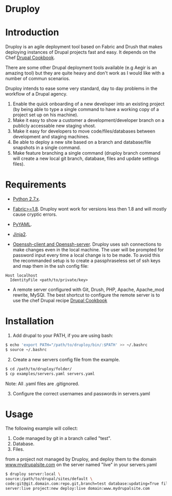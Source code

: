 Druploy
=======

# Introduction #

Druploy is an agile deployment tool based on Fabric and Drush that makes deploying instances of Drupal projects fast and easy.
It depends on the Chef [Drupal Cookbook](https://github.com/willieseabrook/drupal-cookbook).

There are some other Drupal deployment tools available (e.g Aegir is an amazing
tool) but they are quite heavy and don't work as I would like with a number of
commun scenarios.

Druploy intends to ease some very standard, day to day problems in the workflow
of a Drupal agency.

1. Enable the quick onboarding of a new developer into an existing project (by
   being able to type a single command to have a working copy of a project set
   up on his machine).
2. Make it easy to show a customer a development/developer branch on a publicly
   accessable new staging vhost.
3. Make it easy for developers to move code/files/databases between development
   and staging machines.
4. Be able to deploy a new site based on a branch and database/file snapshots
   in a single command.
5. Make feature branching a single command (druploy branch command will create
   a new local git branch, database, files and update settings files).

# Requirements #

* [Python 2.7.x](http://www.python.org/).

* [Fabric>=1.8](http://docs.fabfile.org/en/1.8/).
Druploy wont work for versions less then 1.8 and will mostly cause cryptic errors.

* [PyYAML](http://pyyaml.org).

* [Jinja2](http://jinja.pocoo.org/docs/#).

* [Openssh-client and Openssh-server](http://www.openssh.com/).
Druploy uses ssh connections to make changes even in the local machine. The user
will be prompted for password input every time a local change is to be made. To
avoid this the recommanded setup is to create a passphraseless set of ssh keys
and map them in the ssh config file:

```
Host localhost
  IdentityFile <path/to/private/key>
```

*  A remote server configured with Git, Drush, PHP, Apache, Apache_mod rewrite, MySQl.
The best shortcut to configure the remote server is to use the chef Drupal
recipe [Drupal Cookbook](https://github.com/willieseabrook/drupal-cookbook)

# Installation #
1. Add drupal to your PATH, if you are using bash:

```bash
$ echo 'export PATH="/path/to/druploy/bin/:$PATH' >> ~/.bashrc
$ source ~/.bashrc
```

2. Create a new servers config file from the example.
```bash
$ cd /path/to/druploy/folder/
$ cp examples/servers.yaml servers.yaml
```
Note: All .yaml files are .gitignored.

3. Configure the correct usernames and passwords in servers.yaml

# Usage #

The following example will collect:

1. Code managed by git in a branch called "test".
2. Database.
3. Files.

from a project not managed by Druploy, and deploy them to the domain
www.mydrupalsite.com on the server named "live" in your servers.yaml

```bash
$ druploy server:local \
source:/path/to/drupal/sites/default \
code:git@git.domain.com:repo.git,branch=test database:updating=True files:updating=True \
server:live project:new deploy:live domain:www.mydrupalsite.com
```
